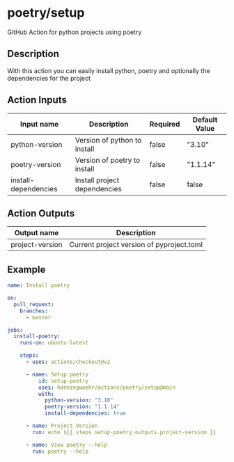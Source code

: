 # poetry/setup
GitHub Action for python projects using poetry

## Description
With this action you can easily install python, poetry and optionally the dependencies for the project

## Action Inputs
| Input name | Description | Required | Default Value |
| --- | --- | --- | --- |
| python-version | Version of python to install | false | "3.10" |
| poetry-version | Version of poetry to install | false | "1.1.14" |
| install-dependencies | Install project dependencies | false | false |

## Action Outputs
| Output name | Description |
| --- | --- |
| project-version | Current project version of pyproject.toml |

## Example

```yaml
name: Install poetry

on:
  pull_request:
    branches: 
      - master

jobs:
  install-poetry:
    runs-on: ubuntu-latest

    steps:
      - uses: actions/checkout@v2

      - name: Setup poetry
          id: setup-poetry
          uses: henningwoehr/actions/poetry/setup@main
          with:
            python-version: "3.10"
            poetry-version: "1.1.14"
            install-dependencies: true

      - name: Project Version
        run: echo ${{ steps.setup-poetry.outputs.project-version }}

      - name: View poetry --help
        run: poetry --help
```